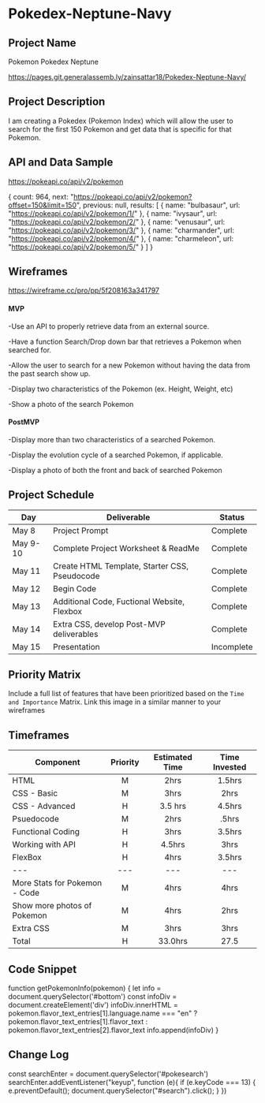 # Pokedex-Neptune-Navy
## Project Name

Pokemon Pokedex Neptune 

https://pages.git.generalassemb.ly/zainsattar18/Pokedex-Neptune-Navy/ 

## Project Description

I am creating a Pokedex (Pokemon Index) which will allow the user to search for the first 150 Pokemon and get data that is specific for that Pokemon.  


## API and Data Sample

https://pokeapi.co/api/v2/pokemon

{
count: 964,
next: "https://pokeapi.co/api/v2/pokemon?offset=150&limit=150",
previous: null,
results: [
{
name: "bulbasaur",
url: "https://pokeapi.co/api/v2/pokemon/1/"
},
{
name: "ivysaur",
url: "https://pokeapi.co/api/v2/pokemon/2/"
},
{
name: "venusaur",
url: "https://pokeapi.co/api/v2/pokemon/3/"
},
{
name: "charmander",
url: "https://pokeapi.co/api/v2/pokemon/4/"
},
{
name: "charmeleon",
url: "https://pokeapi.co/api/v2/pokemon/5/"
}
]
}

## Wireframes

https://wireframe.cc/pro/pp/5f208163a341797

#### MVP 
-Use an API to properly retrieve data from an external source.

-Have a function Search/Drop down bar that retrieves a Pokemon when searched for.

-Allow the user to search for a new Pokemon without having the data from the past search show up. 

-Display two characteristics of the Pokemon (ex. Height, Weight, etc)

-Show a photo of the search Pokemon 


#### PostMVP  

-Display more than two characteristics of a searched Pokemon. 

-Display the evolution cycle of a searched Pokemon, if applicable. 

-Display a photo of both the front and back of searched Pokemon 

## Project Schedule

|  Day | Deliverable | Status
|---|---| ---|
|May 8| Project Prompt | Complete
|May 9-10| Complete Project Worksheet & ReadMe | Complete
|May 11| Create HTML Template, Starter CSS, Pseudocode | Complete
|May 12| Begin Code  | Complete
|May 13| Additional Code, Fuctional Website, Flexbox| Complete
|May 14| Extra CSS, develop Post-MVP deliverables | Complete
|May 15| Presentation | Incomplete

## Priority Matrix

Include a full list of features that have been prioritized based on the `Time and Importance` Matrix.  Link this image in a similar manner to your wireframes

## Timeframes

| Component | Priority | Estimated Time | Time Invested | 
| --- | :---: |  :---: | :---: | 
| HTML| M | 2hrs| 1.5hrs  |  
| CSS - Basic | M | 3hrs| 2hrs | 
| CSS - Advanced | H | 3.5 hrs | 4.5hrs |  
| Psuedocode| M | 2hrs| .5hrs |  
| Functional Coding | H | 3hrs| 3.5hrs |  
| Working with API | H | 4.5hrs| 3hrs | 
| FlexBox| H | 4hrs| 3.5hrs | 
| --- | --- |  --- | --- |
| More Stats for Pokemon - Code | M | 4hrs| 4hrs |  
| Show more photos of Pokemon| M | 4hrs| 2hrs |  
| Extra CSS| M | 3hrs| 3hrs | 
| Total | H | 33.0hrs| 27.5 |  

## Code Snippet

function getPokemonInfo(pokemon) {
  let info = document.querySelector('#bottom')
  const infoDiv = document.createElement('div')
  infoDiv.innerHTML = pokemon.flavor_text_entries[1].language.name === "en" ? pokemon.flavor_text_entries[1].flavor_text : pokemon.flavor_text_entries[2].flavor_text
  info.append(infoDiv)
}


## Change Log

const searchEnter = document.querySelector('#pokesearch')
searchEnter.addEventListener("keyup", function (e){
  if (e.keyCode === 13) {
    e.preventDefault();
    document.querySelector("#search").click();
  }
})